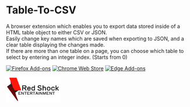 # Table-To-CSV
A browser extension which enables you to export data stored inside of a HTML table object to either CSV or JSON.<br>
Easily change key names which are saved when exporting to JSON, and a clear table displaying the changes made. <br>
If there are more than one table on a page, you can choose which table to select by entering an integer index. (Starts from 0)

[![Firefox Add-ons](https://img.shields.io/badge/Firefox%20Add--ons-Download-lightgrey?logo=firefoxbrowser)](https://addons.mozilla.org/en-GB/firefox/addon/table-to-text/)
[![Chrome Web Store](https://img.shields.io/badge/Web%20Store-Download-lightgrey?logo=googlechrome)]()
[![Edge Add-ons](https://img.shields.io/badge/Edge%20Add--ons-Download-lightgrey?logo=microsoftedge)]()

<picture>
  <img alt="Red Shock Entertainment Logo" src="https://raw.githubusercontent.com/red-shock/redshockentertainment-privacy/main/rdshckmockup.png" width="150"/>
</picture>
